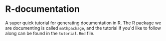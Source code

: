 # R-documentation

A super quick tutorial for generating documentation in R. The R package we are documenting is called `mathpackage`, and the tutorial if you'd like to follow along can be found in the `tutorial.Rmd` file.
